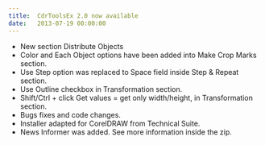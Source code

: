 ```yaml
---
title:  CdrToolsEx 2.0 now available
date:   2013-07-19 00:00:00
---
```


* New section Distribute Objects
* Color and Each Object options have been added into Make Crop Marks section.
* Use Step option was replaced to Space field inside Step & Repeat section.
* Use Outline checkbox in Transformation section.
* Shift/Ctrl + click Get values = get only width/height, in Transformation section.
* Bugs fixes and code changes.
* Installer adapted for CorelDRAW from Technical Suite.
* News Informer was added. See more information inside the zip.

